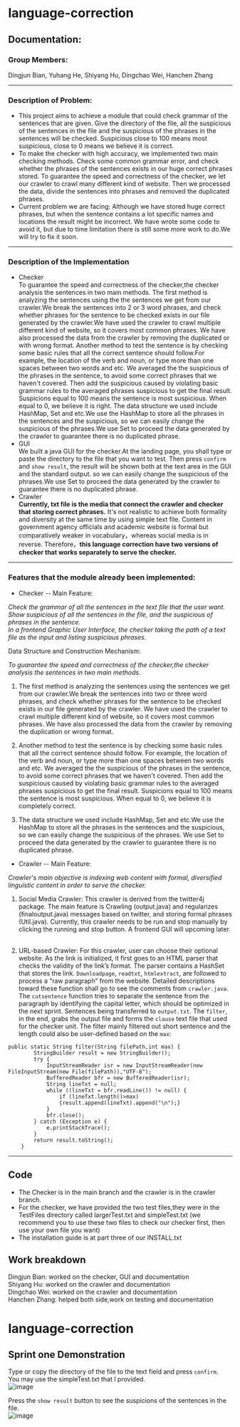 # language-correction

## Documentation:
### Group Members:</br>
Dingjun Bian, Yuhang He, Shiyang Hu, Dingchao Wei, Hanchen Zhang</br>

---
### Description of Problem:
* This project aims to achieve a module that could check grammar of the sentences that are given.
Give the directory of the file, all the suspicious of the sentences in the file and the suspicious of the phrases in  the sentences will be checked.
Suspicious close to 100 means most suspicious, close to 0 means we believe it is correct.
* To make the checker with high accuracy, we implemented two main checking methods.
Check some common grammar error, and check whether the phrases of the sentences exists in our huge correct phrases stored. 
To guarantee the speed and correctness of the checker, we let our crawler to crawl many different kind of website.
Then we processed the data, divide the sentences into phrases and removed the duplicated phrases.
* Current problem we are facing: Although we have stored huge correct phrases, but when the sentence contains a lot specific names and locations the result might be incorrect.
We have wrote some code to avoid it, but due to time limitation there is still some more work to do.We will try to fix it soon.
---
### Description of the Implementation

* Checker  
To guarantee the speed and correctness of the checker,the checker analysis the sentences in two main methods. 
The first method is analyzing the sentences using the
the sentences we get from our crawler.We break the sentences into 2 or 3 word phrases, and check whether
   phrases for the sentence to be checked exists in our file generated by the crawler.We have used the crawler
   to crawl multiple different kind of website, so it covers most common phrases.
   We have also processed the data from the crawler by removing the duplicated or with wrong format.
   Another method to test the sentence is by checking some basic rules that all the correct sentence should follow.For example,
   the location of the verb and noun, or type more than one spaces between two words and etc.
   We averaged the the suspicious of the phrases in the sentence, to avoid some correct phrases that we haven't covered.
   Then add the suspicious caused by violating basic grammar rules to the averaged phrases suspicious to get the final result.
   Suspicions equal to 100 means the sentence is most suspicious. When equal to 0, we believe it is right.
   The data structure we used include HashMap, Set and etc.We use the HashMap to store all the phrases in the sentences and the suspicious,
   so we can easily change the suspicious of the phrases.We use Set to proceed the data generated by the crawler to guarantee there is no duplicated phrase.
* GUI  
We built a java GUI for the checker.At the landing page, you shall type or paste the directory to the file that you want to test.
Then press `confirm` and `show result`, the result will be shown both at the text area in the GUI and the standard output.
so we can easily change the suspicious of the phrases.We use Set to proceed the data generated by the crawler to guarantee there is no duplicated phrase.
* Crawler  
**Currently, txt file is the media that connect the crawler and checker that storing correct phrases.** It's not realistic to achieve both formality and diversity at the same time by using simple text file. Content in government agency officials and academic website is formal but comparatively weaker in vocabulary，whereas social media is in reverse. Therefore，**this language correction have two versions of checker that works separately to serve the checker.**

---
### Features that the module already been implemented:

* Checker -- Main Feature:

*Check the grammar of all the sentences in the text file that the user want.  
Show suspicious of all the sentences in the file, and the suspicious of phrases in the sentence.  
In a frontend Graphic User Interface, the checker taking the path of a text file as the input and listing suspicious phrases.*

Data Structure and Construction Mechanism:

  *To guarantee the speed and correctness of the checker,the checker analysis the sentences in two main methods.*

   1. The first method is analyzing the sentences using the sentences we get from our crawler.We break the sentences into two or three word phrases, and check whether phrases for the sentence to be checked exists in our file generated by the crawler. We have used the crawler to crawl multiple different kind of website, so it covers most common phrases. We have also processed the data from the crawler by removing the duplication or wrong format.
   
   2. Another method to test the sentence is by checking some basic rules that all the correct sentence should follow. For example, the location of the verb and noun, or type more than one spaces between two words and etc. We averaged the the suspicious of the phrases in the sentence, to avoid some correct phrases that we haven't covered. Then add the suspicious caused by violating basic grammar rules to the averaged phrases suspicious to get the final result. Suspicions equal to 100 means the sentence is most suspicious. When equal to 0, we believe it is completely correct.
   
   3. The data structure we used include HashMap, Set and etc.We use the HashMap to store all the phrases in the sentences and the suspicious, so we can easily change the suspicious of the phrases. We use Set to proceed the data generated by the crawler to guarantee there is no duplicated phrase.

* Crawler -- Main Feature: 

*Crawler's main objective is indexing web content with formal, diversified linguistic content in order to serve the checker.*

   1. Social Media Crawler:
   This crawler is derived from the twitter4j package. The main feature is Crawling (output.java) and regularizes (finaloutput.java) messages based on twitter, and storing formal phrases (Util.java). Currently, this crawler needs to be run and stop manually by clicking the running and stop button. A frontend GUI will upcoming later. </br></br>

   2. URL-based Crawler:
   For this crawler, user can choose their optional website. As the link is initialized, it first goes to an HTML parser that checks the validity of the link’s format. The parser contains a HashSet that stores the link. 
   `Downloadpage`, `readtxt`, `htmlextract`, are followed to process a “raw paragraph” from the website. Detailed descriptions toward these function shall go to see the comments from `crawler.java`. The `cutsentence` function tries to separate the sentence from the paragraph by identifying the capital letter, which should be optimized in the next sprint.
   Sentences being transferred to `output.txt`. The `filter`, in the end, grabs the output file and forms the `clause` text file that used for the checker unit. The filter mainly filtered out short sentence and the length could also be user-defined based on the `max`:
```
public static String filter(String filePath,int max) {
        StringBuilder result = new StringBuilder();
        try {
            InputStreamReader isr = new InputStreamReader(new FileInputStream(new File(filePath)),"UTF-8");
            BufferedReader bfr = new BufferedReader(isr);
            String lineTxt = null;
            while ((lineTxt = bfr.readLine()) != null) {
                if (lineTxt.length()>max)
                {result.append(lineTxt).append("\n");}
            }
            bfr.close();
        } catch (Exception e) {
            e.printStackTrace();
        }
        return result.toString();
    }
``` 
---
## Code
* The Checker is in the main branch and the crawler is in the crawler branch.
* For the checker, we have provided the two test files,they were in the TestFiles directory called largerTest.txt and simpleTest.txt
(we recommend you to use these two files to check our checker first, then use your own file you want)
* The installation guide is at part three of our INSTALL.txt 
## Work breakdown
Dingjun Bian: worked on the checker, GUI and documentation  
Shiyang Hu: worked on the crawler and documentation  
Dingchao Wei: worked on the crawler and documentation  
Hanchen Zhang: helped both side,work on testing and documentation  













# language-correction


## Sprint one Demonstration
Type or copy the directory of the file to the text field and press  `confirm`.</br>
You may use the simpleTest.txt that I provided.</br>
![image](https://github.com/bdjbray/language-correction/blob/master/images/Screen%20Shot%202020-04-05%20at%205.52.49%20PM.png)

Press the `show result` button to see the suspicions of the sentences in the file.</br>
![image](https://github.com/bdjbray/language-correction/blob/master/images/Screen%20Shot%202020-04-05%20at%206.15.53%20PM.png)

